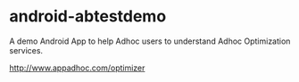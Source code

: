 # android-abtestdemo

A demo Android App to help Adhoc users to understand Adhoc Optimization services.

http://www.appadhoc.com/optimizer
